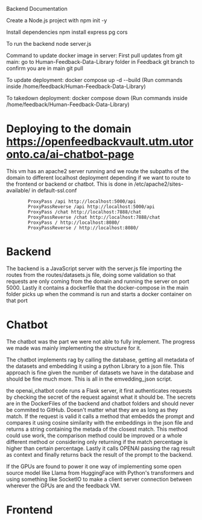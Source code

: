 Backend Documentation

Create a Node.js project with 
    npm init -y

Install dependencies
    npm install express pg cors

To run the backend
    node server.js


Command to update docker image in server:
    First pull updates from git main:
        go to Human-Feedback-Data-Library folder in Feedback
        git branch to confirm you are in main
        git pull


To update deployment:
    docker compose up -d --build  (Run commands inside /home/feedback/Human-Feedback-Data-Library)

To takedown deployment:
    docker compose down (Run commands inside /home/feedback/Human-Feedback-Data-Library)


# Deploying to the domain https://openfeedbackvault.utm.utoronto.ca/ai-chatbot-page
This vm has an apache2 server running and we route the subpaths of the domain to different localhost deployment depending if we want to route to the frontend or backend or chatbot. This is done in /etc/apache2/sites-available/ in default-ssl.conf
```
        ProxyPass /api http://localhost:5000/api
        ProxyPassReverse /api http://localhost:5000/api
        ProxyPass /chat http://localhost:7888/chat
        ProxyPassReverse /chat http://localhost:7888/chat
        ProxyPass / http://localhost:8080/
        ProxyPassReverse / http://localhost:8080/
```
# Backend 
The backend is a JavaScript server with the server.js file importing the routes from the routes/datasets.js file, doing some validation so that requests are only coming from the domain and running the server on port 5000. Lastly it contains a dockerfile that the docker-compose in the main folder picks up when the command is run and starts a docker container on that port
# Chatbot
The chatbot was the part we were not able to fully implement. The progress we made was mainly implementing the structure for it. 

The chatbot implements rag by calling the database, getting all metadata of the datasets and embedding it using a python Library to a json file. This approach is fine given the number of datasets we have in the database and should be fine much more. This is all in the emvedding_json script. 

the openai_chatbot code runs a Flask server, it first authenticates requests by checking the secret of the request against what it should be. The secrets are in the DockerFiles of the backend and chatbot folders and should never be commited to GitHub. Doesn't matter what they are as long as they match. If the request is valid it calls a method that embedds the prompt and compares it using cosine similarity with the embeddings in the json file and returns a string containing the metada of the closest match. This method could use work, the comparison method could be improved or a whole different method or considering only returning if the match percentage is higher than certain percentage. Lastly it calls OPENAI passing the rag result as context and finally returns back the result of the prompt to the backend. 

If the GPUs are found to power it one way of implementing some open source model like Llama from HuggingFace with Python's transformers and using something like SocketIO to make a client server connection between wherever the GPUs are and the feedback VM. 

# Frontend
 
    
